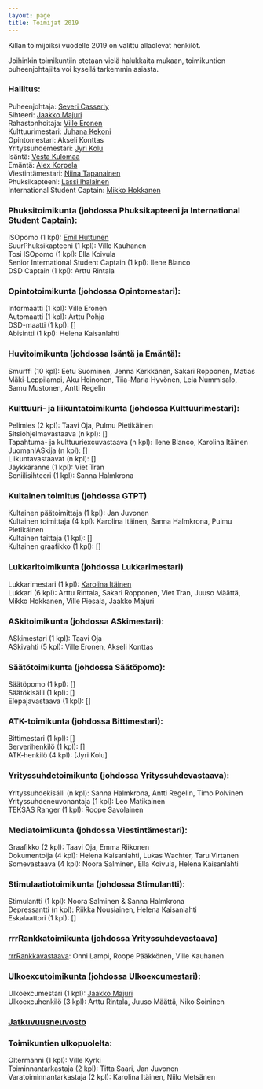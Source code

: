 ```yaml
---
layout: page
title: Toimijat 2019
---
```

Killan toimijoiksi vuodelle 2019 on valittu allaolevat henkilöt. 

Joihinkin toimikuntiin otetaan vielä halukkaita mukaan, toimikuntien puheenjohtajilta voi kysellä tarkemmin asiasta.

### Hallitus:

Puheenjohtaja: [Severi Casserly](https://as.ayy.fi/foorumi/viewtopic.php?f=12&t=424)<br>
Sihteeri: [Jaakko Majuri](https://as.ayy.fi/foorumi/viewtopic.php?f=12&t=412) <br>
Rahastonhoitaja: [Ville Eronen](https://as.ayy.fi/foorumi/viewtopic.php?f=12&t=425) <br>
Kulttuurimestari: [Juhana Kekoni](https://as.ayy.fi/foorumi/viewtopic.php?f=12&t=420) <br>
Opintomestari: Akseli Konttas<br>
Yrityssuhdemestari: [Jyri Kolu](https://as.ayy.fi/foorumi/viewtopic.php?f=12&t=416) <br>
Isäntä: [Vesta Kulomaa](https://as.ayy.fi/foorumi/viewtopic.php?f=12&t=407) <br>
Emäntä: [Alex Korpela](https://as.ayy.fi/foorumi/viewtopic.php?f=12&t=408) <br>
Viestintämestari: [Niina Tapanainen](https://as.ayy.fi/foorumi/viewtopic.php?f=12&t=410) <br>
Phuksikapteeni: [Lassi Ihalainen](https://as.ayy.fi/foorumi/viewtopic.php?f=12&t=427) <br>
International Student Captain: [Mikko Hokkanen](https://as.ayy.fi/foorumi/viewtopic.php?f=12&t=428)

### Phuksitoimikunta (johdossa Phuksikapteeni ja International Student Captain):

ISOpomo (1 kpl): [Emil Huttunen](https://as.ayy.fi/foorumi/viewtopic.php?f=12&t=423) <br>
SuurPhuksikapteeni (1 kpl): Ville Kauhanen <br>
Tosi ISOpomo (1 kpl): Ella Koivula <br>
Senior International Student Captain (1 kpl): Ilene Blanco <br>
DSD Captain (1 kpl):  Arttu Rintala

### Opintotoimikunta (johdossa Opintomestari):

Informaatti (1 kpl): Ville Eronen <br>
Automaatti (1 kpl): Arttu Pohja<br>
DSD-maatti (1 kpl): []<br>
Abisintti (1 kpl): Helena Kaisanlahti

### Huvitoimikunta (johdossa Isäntä ja Emäntä):

Smurffi (10 kpl): Eetu Suominen, Jenna Kerkkänen, Sakari Ropponen, Matias Mäki-Leppilampi, Aku Heinonen, Tiia-Maria Hyvönen, Leia Nummisalo, Samu Mustonen, Antti Regelin

### Kulttuuri- ja liikuntatoimikunta (johdossa Kulttuurimestari):

Pelimies (2 kpl): Taavi Oja, Pulmu Pietikäinen <br>
Sitsiohjelmavastaava (n kpl): []<br>
Tapahtuma- ja kulttuuriexcuvastaava (n kpl): Ilene Blanco, Karolina Itäinen <br>
JuomanlASkija (n kpl): []<br>
Liikuntavastaavat (n kpl): []<br>
Jäykkäranne (1 kpl): Viet Tran<br>
Seniilisihteeri (1 kpl): Sanna Halmkrona<br>

### Kultainen toimitus (johdossa GTPT)

Kultainen päätoimittaja (1 kpl): Jan Juvonen<br>
Kultainen toimittaja (4 kpl): Karolina Itäinen, Sanna Halmkrona, Pulmu Pietikäinen <br>
Kultainen taittaja (1 kpl): []<br>
Kultainen graafikko (1 kpl): []

### Lukkaritoimikunta (johdossa Lukkarimestari)

Lukkarimestari (1 kpl): [Karolina Itäinen](https://as.ayy.fi/foorumi/viewtopic.php?f=12&t=418)<br>
Lukkari (6 kpl): Arttu Rintala, Sakari Ropponen, Viet Tran, Juuso Määttä, Mikko Hokkanen, Ville Piesala, Jaakko Majuri

### ASkitoimikunta (johdossa ASkimestari):

ASkimestari (1 kpl): Taavi Oja<br>
ASkivahti (5 kpl): Ville Eronen, Akseli Konttas<br>

### Säätötoimikunta (johdossa Säätöpomo):

Säätöpomo (1 kpl): []<br>
Säätökisälli (1 kpl): []<br>
Elepajavastaava (1 kpl): []

### ATK-toimikunta (johdossa Bittimestari):

Bittimestari (1 kpl): []<br>
Serverihenkilö (1 kpl): []<br>
ATK-henkilö (4 kpl): [Jyri Kolu]

### Yrityssuhdetoimikunta (johdossa Yrityssuhdevastaava):

Yrityssuhdekisälli (n kpl): Sanna Halmkrona, Antti Regelin, Timo Polvinen <br>
Yrityssuhdeneuvonantaja (1 kpl): Leo Matikainen <br>
TEKSAS Ranger (1 kpl): Roope Savolainen

### Mediatoimikunta (johdossa Viestintämestari):

Graafikko (2 kpl): Taavi Oja, Emma Riikonen <br>
Dokumentoija (4 kpl): Helena Kaisanlahti, Lukas Wachter, Taru Virtanen <br>
Somevastaava (4 kpl): Noora Salminen, Ella Koivula, Helena Kaisanlahti

### Stimulaatiotoimikunta (johdossa Stimulantti):

Stimulantti (1 kpl): Noora Salminen & Sanna Halmkrona<br>
Depressantti (n kpl):  Riikka Nousiainen, Helena Kaisanlahti <br>
Eskalaattori (1 kpl): []

### rrrRankkatoimikunta (johdossa Yrityssuhdevastaava)

[rrrRankkavastaava](https://as.ayy.fi/foorumi/viewtopic.php?f=12&t=415): Onni Lampi, Roope Pääkkönen, Ville Kauhanen

### [Ulkoexcutoimikunta (johdossa Ulkoexcumestari)](https://as.ayy.fi/foorumi/viewtopic.php?f=12&t=417):

Ulkoexcumestari (1 kpl): [Jaakko Majuri](https://as.ayy.fi/foorumi/viewtopic.php?f=12&t=422) <br>
Ulkoexcuhenkilö (3 kpl): Arttu Rintala, Juuso Määttä, Niko Soininen

### [Jatkuvuusneuvosto](https://as.ayy.fi/foorumi/viewtopic.php?f=12&t=426)

### Toimikuntien ulkopuolelta:

Oltermanni (1 kpl): Ville Kyrki<br>
Toiminnantarkastaja (2 kpl): Titta Saari, Jan Juvonen<br>
Varatoiminnantarkastaja (2 kpl): Karolina Itäinen, Niilo Metsänen
